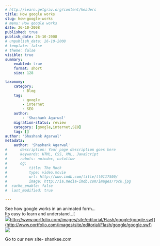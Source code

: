 ```yaml
---
# http://learn.getgrav.org/content/headers
title: How google works
slug: how-google-works
# menu: How google works
date: 26-10-2008
published: true
publish_date: 26-10-2008
# unpublish_date: 26-10-2008
# template: false
# theme: false
visible: true
summary:
    enabled: true
    format: short
    size: 128

taxonomy:
    category:
        - Blog
    tag:
        - google
        - internet
        - SEO
    author:
        - 'Shashank Agarwal'
    migration-status: review
    category: [google,internet,SEO]
    tag: []
author: 'Shashank Agarwal'
metadata:
    author: 'Shashank Agarwal'
#      description: Your page description goes here
#      keywords: HTML, CSS, XML, JavaScript
#      robots: noindex, nofollow
#      og:
#          title: The Rock
#          type: video.movie
#          url: http://www.imdb.com/title/tt0117500/
#          image: http://ia.media-imdb.com/images/rock.jpg
#  cache_enable: false
#  last_modified: true

---
```


See how google works in an animated form…  
Its easy to learn and understand…[  
![](file:///C:/DOCUME~1/s/LOCALS~1/Temp/moz-screenshot-1.jpg)http://www.portfolio.com/images/site/editorial/Flash/google/google.swf](http://www.portfolio.com/images/site/editorial/Flash/google/google.swf)  
[![](http://3.bp.blogspot.com/_V2JZuLkPrjQ/SQQRF7Gxl6I/AAAAAAAAEU8/lQQgXTTOhU8/s320/googlework.JPG)](http://3.bp.blogspot.com/_V2JZuLkPrjQ/SQQRF7Gxl6I/AAAAAAAAEU8/lQQgXTTOhU8/s1600-h/googlework.JPG)

Go to our new site- shankee.com
